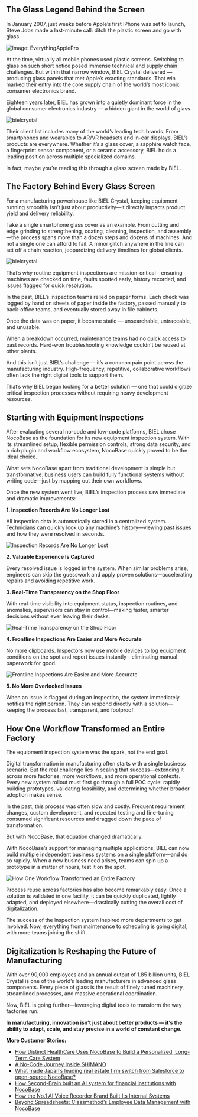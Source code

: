 ## **The Glass Legend Behind the Screen**

In January 2007, just weeks before Apple’s first iPhone was set to launch, Steve Jobs made a last-minute call: ditch the plastic screen and go with glass.

![Image: EverythingApplePro](https://static-docs.nocobase.com/1-8dwndy.PNG)

At the time, virtually all mobile phones used plastic screens. Switching to glass on such short notice posed immense technical and supply chain challenges. But within that narrow window, BIEL Crystal delivered — producing glass panels that met Apple’s exacting standards. That win marked their entry into the core supply chain of the world’s most iconic consumer electronics brand.

Eighteen years later, BIEL has grown into a quietly dominant force in the global consumer electronics industry — a hidden giant in the world of glass.

![bielcrystal](https://static-docs.nocobase.com/2-wqjoq7.PNG)

Their client list includes many of the world’s leading tech brands. From smartphones and wearables to AR/VR headsets and in-car displays, BIEL’s products are everywhere. Whether it’s a glass cover, a sapphire watch face, a fingerprint sensor component, or a ceramic accessory, BIEL holds a leading position across multiple specialized domains.

In fact, maybe you’re reading this through a glass screen made by BIEL.

## **The Factory Behind Every Glass Screen**

For a manufacturing powerhouse like BIEL Crystal, keeping equipment running smoothly isn’t just about productivity—it directly impacts product yield and delivery reliability.

Take a single smartphone glass cover as an example. From cutting and edge grinding to strengthening, coating, cleaning, inspection, and assembly—the process spans more than a dozen steps and dozens of machines. And not a single one can afford to fail. A minor glitch anywhere in the line can set off a chain reaction, jeopardizing delivery timelines for global clients.

![bielcrystal](https://static-docs.nocobase.com/3-xkfdck.PNG)

That’s why routine equipment inspections are mission-critical—ensuring machines are checked on time, faults spotted early, history recorded, and issues flagged for quick resolution.

In the past, BIEL’s inspection teams relied on paper forms. Each check was logged by hand on sheets of paper inside the factory, passed manually to back-office teams, and eventually stored away in file cabinets.

Once the data was on paper, it became static — unsearchable, untraceable, and unusable.

When a breakdown occurred, maintenance teams had no quick access to past records. Hard-won troubleshooting knowledge couldn’t be reused at other plants.

And this isn’t just BIEL’s challenge — it’s a common pain point across the manufacturing industry. High-frequency, repetitive, collaborative workflows often lack the right digital tools to support them.

That’s why BIEL began looking for a better solution — one that could digitize critical inspection processes without requiring heavy development resources.

## **Starting with Equipment Inspections**

After evaluating several no-code and low-code platforms, BIEL chose NocoBase as the foundation for its new equipment inspection system. With its streamlined setup, flexible permission controls, strong data security, and a rich plugin and workflow ecosystem, NocoBase quickly proved to be the ideal choice.

What sets NocoBase apart from traditional development is simple but transformative: business users can build fully functional systems without writing code—just by mapping out their own workflows.

Once the new system went live, BIEL’s inspection process saw immediate and dramatic improvements:

**1. Inspection Records Are No Longer Lost**

All inspection data is automatically stored in a centralized system. Technicians can quickly look up any machine’s history—viewing past issues and how they were resolved in seconds.

![Inspection Records Are No Longer Lost](https://static-docs.nocobase.com/4-jkbu09.png)

**2. Valuable Experience Is Captured**

Every resolved issue is logged in the system. When similar problems arise, engineers can skip the guesswork and apply proven solutions—accelerating repairs and avoiding repetitive work.

**3. Real-Time Transparency on the Shop Floor**

With real-time visibility into equipment status, inspection routines, and anomalies, supervisors can stay in control—making faster, smarter decisions without ever leaving their desks.

![Real-Time Transparency on the Shop Floor](https://static-docs.nocobase.com/5-9lsw7h.png)

**4. Frontline Inspections Are Easier and More Accurate**

No more clipboards. Inspectors now use mobile devices to log equipment conditions on the spot and report issues instantly—eliminating manual paperwork for good.

![Frontline Inspections Are Easier and More Accurate](https://static-docs.nocobase.com/6-5p0w5g.png)

**5. No More Overlooked Issues**

When an issue is flagged during an inspection, the system immediately notifies the right person. They can respond directly with a solution—keeping the process fast, transparent, and foolproof.

## **How One Workflow Transformed an Entire Factory**

The equipment inspection system was the spark, not the end goal.

Digital transformation in manufacturing often starts with a single business scenario. But the real challenge lies in scaling that success—extending it across more factories, more workflows, and more operational contexts. Every new system rollout must first go through a full POC cycle: rapidly building prototypes, validating feasibility, and determining whether broader adoption makes sense.

In the past, this process was often slow and costly. Frequent requirement changes, custom development, and repeated testing and fine-tuning consumed significant resources and dragged down the pace of transformation.

But with NocoBase, that equation changed dramatically.

With NocoBase’s support for managing multiple applications, BIEL can now build multiple independent business systems on a single platform—and do so rapidly. When a new business need arises, teams can spin up a prototype in a matter of hours, test it on the spot.

![How One Workflow Transformed an Entire Factory](https://static-docs.nocobase.com/7-x55rvc.png)

Process reuse across factories has also become remarkably easy. Once a solution is validated in one facility, it can be quickly duplicated, lightly adapted, and deployed elsewhere—drastically cutting the overall cost of digitalization.

The success of the inspection system inspired more departments to get involved. Now, everything from maintenance to scheduling is going digital, with more teams joining the shift.

## **Digitalization Is Reshaping the Future of Manufacturing**

With over 90,000 employees and an annual output of 1.85 billion units, BIEL Crystal is one of the world’s leading manufacturers in advanced glass components. Every piece of glass is the result of finely tuned machinery, streamlined processes, and massive operational coordination.

Now, BIEL is going further—leveraging digital tools to transform the way factories run.

**In manufacturing, innovation isn’t just about better products — it’s the ability to adapt, scale, and stay precise in a world of constant change.**


**More Customer Stories:**

* [How Distinct HealthCare Uses NocoBase to Build a Personalized, Long-Term Care System](https://www.nocobase.com/en/blog/distinct-healthcare)
* [A No-Code Journey Inside SHIMANO](https://www.nocobase.com/en/blog/shimano)
* [What made Japan’s leading real estate firm switch from Salesforce to open-source NocoBase?](https://www.nocobase.com/en/blog/century-21)
* [How Second-Brain built an AI system for financial institutions with NocoBase](https://www.nocobase.com/en/blog/second-brain)
* [How the No.1 AI Voice Recorder Brand Built Its Internal Systems](https://www.nocobase.com/en/blog/plaud)
* [Beyond Spreadsheets: Classmethod’s Employee Data Management with NocoBase](https://www.nocobase.com/en/blog/classmethod)
